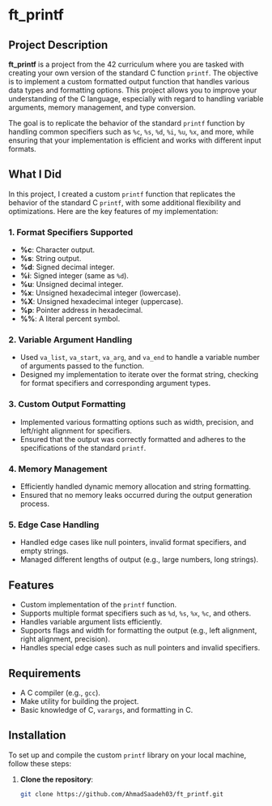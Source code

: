 # ft_printf

## Project Description
**ft_printf** is a project from the 42 curriculum where you are tasked with creating your own version of the standard C function `printf`. The objective is to implement a custom formatted output function that handles various data types and formatting options. This project allows you to improve your understanding of the C language, especially with regard to handling variable arguments, memory management, and type conversion.

The goal is to replicate the behavior of the standard `printf` function by handling common specifiers such as `%c`, `%s`, `%d`, `%i`, `%u`, `%x`, and more, while ensuring that your implementation is efficient and works with different input formats.

## What I Did
In this project, I created a custom `printf` function that replicates the behavior of the standard C `printf`, with some additional flexibility and optimizations. Here are the key features of my implementation:

### 1. **Format Specifiers Supported**
   - **%c**: Character output.
   - **%s**: String output.
   - **%d**: Signed decimal integer.
   - **%i**: Signed integer (same as `%d`).
   - **%u**: Unsigned decimal integer.
   - **%x**: Unsigned hexadecimal integer (lowercase).
   - **%X**: Unsigned hexadecimal integer (uppercase).
   - **%p**: Pointer address in hexadecimal.
   - **%%**: A literal percent symbol.

### 2. **Variable Argument Handling**
   - Used `va_list`, `va_start`, `va_arg`, and `va_end` to handle a variable number of arguments passed to the function.
   - Designed my implementation to iterate over the format string, checking for format specifiers and corresponding argument types.
   
### 3. **Custom Output Formatting**
   - Implemented various formatting options such as width, precision, and left/right alignment for specifiers.
   - Ensured that the output was correctly formatted and adheres to the specifications of the standard `printf`.

### 4. **Memory Management**
   - Efficiently handled dynamic memory allocation and string formatting.
   - Ensured that no memory leaks occurred during the output generation process.

### 5. **Edge Case Handling**
   - Handled edge cases like null pointers, invalid format specifiers, and empty strings.
   - Managed different lengths of output (e.g., large numbers, long strings).

## Features
- Custom implementation of the `printf` function.
- Supports multiple format specifiers such as `%d`, `%s`, `%x`, `%c`, and others.
- Handles variable argument lists efficiently.
- Supports flags and width for formatting the output (e.g., left alignment, right alignment, precision).
- Handles special edge cases such as null pointers and invalid specifiers.

## Requirements
- A C compiler (e.g., `gcc`).
- Make utility for building the project.
- Basic knowledge of C, `varargs`, and formatting in C.

## Installation
To set up and compile the custom `printf` library on your local machine, follow these steps:

1. **Clone the repository**:
   ```bash
   git clone https://github.com/AhmadSaadeh03/ft_printf.git
